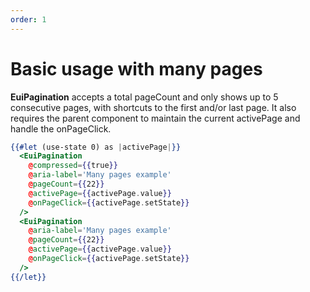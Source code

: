 ```yaml
---
order: 1
---
```


# Basic usage with many pages

<EuiText>
		<p><strong>EuiPagination</strong> accepts a total <EuiCode>pageCount</EuiCode> and only shows up to 5 consecutive pages, with shortcuts to the first and/or last page. It also requires the parent component to maintain the current <EuiCode>activePage</EuiCode> and handle the <EuiCode>onPageClick</EuiCode>.</p>
</EuiText>

```hbs template
{{#let (use-state 0) as |activePage|}}
  <EuiPagination
    @compressed={{true}}
    @aria-label='Many pages example'
    @pageCount={{22}}
    @activePage={{activePage.value}}
    @onPageClick={{activePage.setState}}
  />
  <EuiPagination
    @aria-label='Many pages example'
    @pageCount={{22}}
    @activePage={{activePage.value}}
    @onPageClick={{activePage.setState}}
  />
{{/let}}
```
